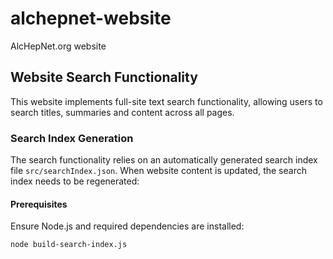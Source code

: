 # alchepnet-website
AlcHepNet.org website

## Website Search Functionality

This website implements full-site text search functionality, allowing users to search titles, summaries and content across all pages.

### Search Index Generation

The search functionality relies on an automatically generated search index file `src/searchIndex.json`. When website content is updated, the search index needs to be regenerated:

#### Prerequisites
Ensure Node.js and required dependencies are installed:
```
node build-search-index.js
```
